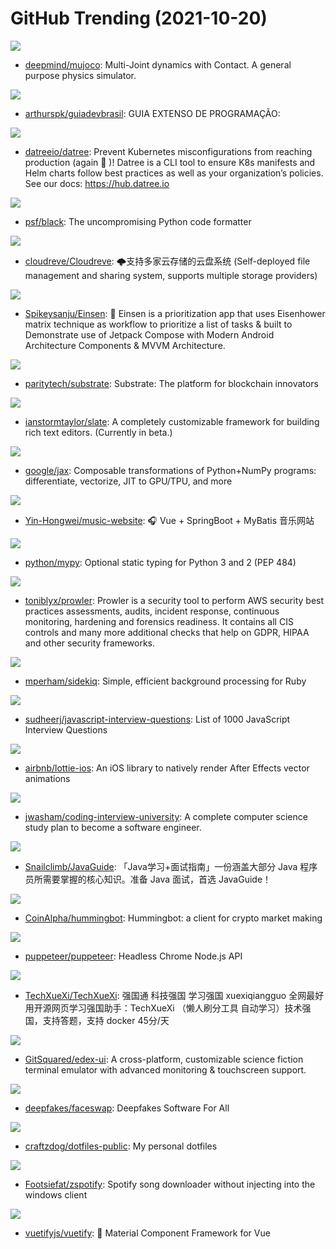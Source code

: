 # GitHub Trending (2021-10-20)

![](https://img.shields.io/badge/C-New%20467-green?style=flat-square&logo=appveyor)
- [deepmind/mujoco](https://github.com/deepmind/mujoco): Multi-Joint dynamics with Contact. A general purpose physics simulator.

![](https://img.shields.io/badge/none-New%20416-green?style=flat-square&logo=appveyor)
- [arthurspk/guiadevbrasil](https://github.com/arthurspk/guiadevbrasil): GUIA EXTENSO DE PROGRAMAÇÃO:

![](https://img.shields.io/badge/Go-New%20773-green?style=flat-square&logo=appveyor)
- [datreeio/datree](https://github.com/datreeio/datree): Prevent Kubernetes misconfigurations from reaching production (again 😤 )! Datree is a CLI tool to ensure K8s manifests and Helm charts follow best practices as well as your organization’s policies. See our docs: https://hub.datree.io

![](https://img.shields.io/badge/Python-New%2023-green?style=flat-square&logo=appveyor)
- [psf/black](https://github.com/psf/black): The uncompromising Python code formatter

![](https://img.shields.io/badge/Go-New%2064-green?style=flat-square&logo=appveyor)
- [cloudreve/Cloudreve](https://github.com/cloudreve/Cloudreve): 🌩支持多家云存储的云盘系统 (Self-deployed file management and sharing system, supports multiple storage providers)

![](https://img.shields.io/badge/Kotlin-New%2041-green?style=flat-square&logo=appveyor)
- [Spikeysanju/Einsen](https://github.com/Spikeysanju/Einsen): 🎯 Einsen is a prioritization app that uses Eisenhower matrix technique as workflow to prioritize a list of tasks & built to Demonstrate use of Jetpack Compose with Modern Android Architecture Components & MVVM Architecture.

![](https://img.shields.io/badge/Rust-New%2014-green?style=flat-square&logo=appveyor)
- [paritytech/substrate](https://github.com/paritytech/substrate): Substrate: The platform for blockchain innovators

![](https://img.shields.io/badge/TypeScript-New%2013-green?style=flat-square&logo=appveyor)
- [ianstormtaylor/slate](https://github.com/ianstormtaylor/slate): A completely customizable framework for building rich text editors. (Currently in beta.)

![](https://img.shields.io/badge/Python-New%2017-green?style=flat-square&logo=appveyor)
- [google/jax](https://github.com/google/jax): Composable transformations of Python+NumPy programs: differentiate, vectorize, JIT to GPU/TPU, and more

![](https://img.shields.io/badge/Vue-New%207-green?style=flat-square&logo=appveyor)
- [Yin-Hongwei/music-website](https://github.com/Yin-Hongwei/music-website): 🎧 Vue + SpringBoot + MyBatis 音乐网站

![](https://img.shields.io/badge/Python-New%2013-green?style=flat-square&logo=appveyor)
- [python/mypy](https://github.com/python/mypy): Optional static typing for Python 3 and 2 (PEP 484)

![](https://img.shields.io/badge/Shell-New%208-green?style=flat-square&logo=appveyor)
- [toniblyx/prowler](https://github.com/toniblyx/prowler): Prowler is a security tool to perform AWS security best practices assessments, audits, incident response, continuous monitoring, hardening and forensics readiness. It contains all CIS controls and many more additional checks that help on GDPR, HIPAA and other security frameworks.

![](https://img.shields.io/badge/Ruby-New%204-green?style=flat-square&logo=appveyor)
- [mperham/sidekiq](https://github.com/mperham/sidekiq): Simple, efficient background processing for Ruby

![](https://img.shields.io/badge/JavaScript-New%2018-green?style=flat-square&logo=appveyor)
- [sudheerj/javascript-interview-questions](https://github.com/sudheerj/javascript-interview-questions): List of 1000 JavaScript Interview Questions

![](https://img.shields.io/badge/Swift-New%2012-green?style=flat-square&logo=appveyor)
- [airbnb/lottie-ios](https://github.com/airbnb/lottie-ios): An iOS library to natively render After Effects vector animations

![](https://img.shields.io/badge/none-New%2068-green?style=flat-square&logo=appveyor)
- [jwasham/coding-interview-university](https://github.com/jwasham/coding-interview-university): A complete computer science study plan to become a software engineer.

![](https://img.shields.io/badge/Java-New%2060-green?style=flat-square&logo=appveyor)
- [Snailclimb/JavaGuide](https://github.com/Snailclimb/JavaGuide): 「Java学习+面试指南」一份涵盖大部分 Java 程序员所需要掌握的核心知识。准备 Java 面试，首选 JavaGuide！

![](https://img.shields.io/badge/Python-New%2025-green?style=flat-square&logo=appveyor)
- [CoinAlpha/hummingbot](https://github.com/CoinAlpha/hummingbot): Hummingbot: a client for crypto market making

![](https://img.shields.io/badge/TypeScript-New%2016-green?style=flat-square&logo=appveyor)
- [puppeteer/puppeteer](https://github.com/puppeteer/puppeteer): Headless Chrome Node.js API

![](https://img.shields.io/badge/Python-New%2045-green?style=flat-square&logo=appveyor)
- [TechXueXi/TechXueXi](https://github.com/TechXueXi/TechXueXi): 强国通 科技强国 学习强国 xuexiqiangguo 全网最好用开源网页学习强国助手：TechXueXi （懒人刷分工具 自动学习）技术强国，支持答题，支持 docker 45分/天

![](https://img.shields.io/badge/JavaScript-New%2010-green?style=flat-square&logo=appveyor)
- [GitSquared/edex-ui](https://github.com/GitSquared/edex-ui): A cross-platform, customizable science fiction terminal emulator with advanced monitoring & touchscreen support.

![](https://img.shields.io/badge/Python-New%2015-green?style=flat-square&logo=appveyor)
- [deepfakes/faceswap](https://github.com/deepfakes/faceswap): Deepfakes Software For All

![](https://img.shields.io/badge/Vim%20script-New%2013-green?style=flat-square&logo=appveyor)
- [craftzdog/dotfiles-public](https://github.com/craftzdog/dotfiles-public): My personal dotfiles

![](https://img.shields.io/badge/Python-New%20116-green?style=flat-square&logo=appveyor)
- [Footsiefat/zspotify](https://github.com/Footsiefat/zspotify): Spotify song downloader without injecting into the windows client

![](https://img.shields.io/badge/TypeScript-New%2014-green?style=flat-square&logo=appveyor)
- [vuetifyjs/vuetify](https://github.com/vuetifyjs/vuetify): 🐉 Material Component Framework for Vue

